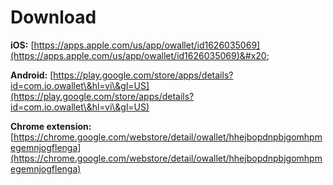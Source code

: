 # Download

**iOS:** [https://apps.apple.com/us/app/owallet/id1626035069](https://apps.apple.com/us/app/owallet/id1626035069)&#x20;

**Android:** [https://play.google.com/store/apps/details?id=com.io.owallet\&hl=vi\&gl=US](https://play.google.com/store/apps/details?id=com.io.owallet\&hl=vi\&gl=US)

**Chrome extension:** [https://chrome.google.com/webstore/detail/owallet/hhejbopdnpbjgomhpmegemnjogflenga](https://chrome.google.com/webstore/detail/owallet/hhejbopdnpbjgomhpmegemnjogflenga)
